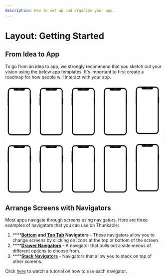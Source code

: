 ```yaml
---
description: How to set up and organize your app.
---
```


# Layout: Getting Started

## From Idea to App 

To go from an idea to app, we strongly recommend that you sketch out your vision using the below app templates. It's important to first create a roadmap for how people will interact with your app. 

![](.gitbook/assets/image%20%2824%29.png)

## Arrange Screens with Navigators

Most apps navigate through screens using navigators. Here are three examples of navigators that you can use on Thunkable: 

1. \*\*\*\*[**Bottom**](https://docs.thunkable.com/bottom-tab-navigator) **and** [**Top Tab**](https://docs.thunkable.com/top-tab-navigator) **Navigators** - These navigators allow you to change screens by clicking on icons at the top or bottom of the screen. 
2. \*\*\*\*[**Drawer Navigators**](https://docs.thunkable.com/drawer-navigator) - A navigator that pulls out a side menus of different options to choose from. 
3. \*\*\*\*[**Stack Navigators**](https://docs.thunkable.com/stack-navigator) - Navigators that allow you to stack on top of other screens.

Click [here](https://www.youtube.com/watch?v=Z9R_kg4ew2M) to watch a tutorial on how to use each navigator. 

